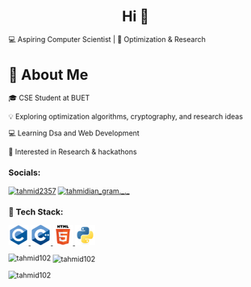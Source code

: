 <h1 align="center">Hi 👋</h1>


<p>💻 Aspiring Computer Scientist | 🎯 Optimization & Research</p>


<h1>👋 About Me</h1>
🎓 CSE Student at BUET

💡 Exploring optimization algorithms, cryptography, and research ideas

💻 Learning Dsa and Web Development

🚀 Interested in Research & hackathons

<h3 align="left">Socials:</h3>
<p align="left">
<a href="https://www.facebook.com/tahmid2357/" target="blank"><img align="center" src="https://raw.githubusercontent.com/rahuldkjain/github-profile-readme-generator/master/src/images/icons/Social/facebook.svg" alt="tahmid2357" height="30" width="40" /></a>
<a href="https://instagram.com/tahmidian_gram._._" target="blank"><img align="center" src="https://raw.githubusercontent.com/rahuldkjain/github-profile-readme-generator/master/src/images/icons/Social/instagram.svg" alt="tahmidian_gram._._" height="30" width="40" /></a>
</p>

<h3 align="left">🚀 Tech Stack:</h3>
<p align="left"> <a href="https://www.cprogramming.com/" target="_blank" rel="noreferrer"> <img src="https://raw.githubusercontent.com/devicons/devicon/master/icons/c/c-original.svg" alt="c" width="40" height="40"/> </a> <a href="https://www.w3schools.com/cpp/" target="_blank" rel="noreferrer"> <img src="https://raw.githubusercontent.com/devicons/devicon/master/icons/cplusplus/cplusplus-original.svg" alt="cplusplus" width="40" height="40"/> </a> <a href="https://www.w3.org/html/" target="_blank" rel="noreferrer"> <img src="https://raw.githubusercontent.com/devicons/devicon/master/icons/html5/html5-original-wordmark.svg" alt="html5" width="40" height="40"/> </a> <a href="https://www.python.org" target="_blank" rel="noreferrer"> <img src="https://raw.githubusercontent.com/devicons/devicon/master/icons/python/python-original.svg" alt="python" width="40" height="40"/> </a> </p>

<p><img align="left" src="https://github-readme-stats.vercel.app/api/top-langs?username=tahmid102&show_icons=true&locale=en&layout=compact" alt="tahmid102" /></p>

<p>&nbsp;<img align="center" src="https://github-readme-stats.vercel.app/api?username=tahmid102&show_icons=true&locale=en" alt="tahmid102" /></p>

<p><img align="center" src="https://github-readme-streak-stats.herokuapp.com/?user=tahmid102&" alt="tahmid102" /></p>
